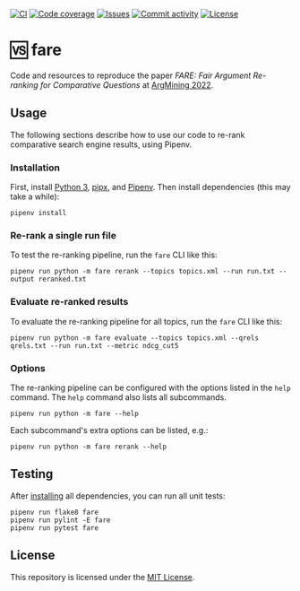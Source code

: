 [![CI](https://img.shields.io/github/workflow/status/heinrichreimer/fare/CI?style=flat-square)](https://github.com/heinrichreimer/fare/actions?query=workflow%3A"CI")
[![Code coverage](https://img.shields.io/codecov/c/github/heinrichreimer/fare?style=flat-square)](https://codecov.io/github/heinrichreimer/fare/)
[![Issues](https://img.shields.io/github/issues/heinrichreimer/fare?style=flat-square)](https://github.com/heinrichreimer/fare/issues)
[![Commit activity](https://img.shields.io/github/commit-activity/m/heinrichreimer/fare?style=flat-square)](https://github.com/heinrichreimer/fare/commits)
[![License](https://img.shields.io/github/license/heinrichreimer/fare?style=flat-square)](LICENSE)

# 🆚 fare

Code and resources to reproduce the paper _FARE: Fair Argument Re-ranking for Comparative Questions_ at [ArgMining 2022](https://argmining-org.github.io/2022/).

## Usage

The following sections describe how to use our code to re-rank comparative search engine results, using Pipenv.

### Installation

First, install [Python 3](https://python.org/downloads/),
[pipx](https://pipxproject.github.io/pipx/installation/#install-pipx), and
[Pipenv](https://pipenv.pypa.io/en/latest/install/#isolated-installation-of-pipenv-with-pipx).
Then install dependencies (this may take a while):

```shell script
pipenv install
```

### Re-rank a single run file

To test the re-ranking pipeline, run the `fare` CLI like this:

```shell script
pipenv run python -m fare rerank --topics topics.xml --run run.txt --output reranked.txt
```

### Evaluate re-ranked results

To evaluate the re-ranking pipeline for all topics, run the `fare` CLI like this:

```shell script
pipenv run python -m fare evaluate --topics topics.xml --qrels qrels.txt --run run.txt --metric ndcg_cut5
```

### Options

The re-ranking pipeline can be configured with the options listed in the `help` command. The `help` command also lists all subcommands.

```shell script
pipenv run python -m fare --help
```

Each subcommand's extra options can be listed, e.g.:

```shell script
pipenv run python -m fare rerank --help
```

## Testing

After [installing](#installation) all dependencies, you can run all unit tests:

```shell script
pipenv run flake8 fare
pipenv run pylint -E fare
pipenv run pytest fare
```

## License

This repository is licensed under the [MIT License](LICENSE).
